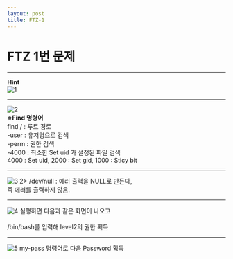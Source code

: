 ```yaml
---
layout: post
title: FTZ-1
---
```

<h1>FTZ 1번 문제</h1>

___

<strong>Hint</strong>
<br>
![1](https://user-images.githubusercontent.com/39820421/61165384-bd1dd780-a55a-11e9-8ab5-8495e3527913.png)

___

![2](https://user-images.githubusercontent.com/39820421/61165385-bd1dd780-a55a-11e9-8733-e0f5144df350.png)
<br><strong>※Find 명령어</strong>
<br>find / : 루트 경로
<br>-user : 유저명으로 검색
<br>-perm : 권한 검색
<br>-4000 : 최소한 Set uid 가 설정된 파일 검색
<br>4000 : Set uid, 2000 : Set gid, 1000 : Sticy bit

___

![3](https://user-images.githubusercontent.com/39820421/61165386-bd1dd780-a55a-11e9-8734-2efe04ea93e0.png)
2> /dev/null : 에러 출력을 NULL로 만든다, <br>즉 에러를 출력하지 않음.
___

![4](https://user-images.githubusercontent.com/39820421/61165387-bdb66e00-a55a-11e9-9691-6aadd4381394.png)
실행하면 다음과 같은 화면이 나오고<br><br>
/bin/bash를 입력해 level2의 권한 획득

___

![5](https://user-images.githubusercontent.com/39820421/61165388-bdb66e00-a55a-11e9-8e2d-6dfe6f9c5d5b.png)
my-pass 명령어로 다음 Password 획득
